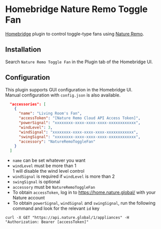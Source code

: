 # Homebridge Nature Remo Toggle Fan
[Homebridge](https://github.com/homebridge/homebridge) plugin to control toggle-type fans using [Nature Remo](https://nature.global/nature-remo/).

## Installation
Search `Nature Remo Toggle Fan` in the Plugin tab of the Homebridge UI.

## Configuration
This plugin supports GUI configuration in the Homebridge UI.  
Manual configuration with `config.json` is also available.
```json:config.json
  "accessories": [
    {
      "name": "Living Room's Fan",
      "accessToken": "[Nature Remo Cloud API Access Token]",
      "powerSignal": "xxxxxxxx-xxxx-xxxx-xxxx-xxxxxxxxxxxx",
      "windLevel": 3,
      "windSignal": "xxxxxxxx-xxxx-xxxx-xxxx-xxxxxxxxxxxx",
      "swingSignal": "xxxxxxxx-xxxx-xxxx-xxxx-xxxxxxxxxxxx",
      "accessory": "NatureRemoToggleFan"
    }
  ]
```
- `name` can be set whatever you want
- `windLevel` must be more than 1  
1 will disable the wind level control
- `windSignal` is required if `windLevel` is more than 2
- `swingSignal` is optional
- `accessory` must be `NatureRemoToggleFan`
- To obtain `accessToken`, log in to https://home.nature.global/ with your Nature account
- To obtain `powerSignal`, `windSignal` and `swingSignal`, run the following command and look for the relevant `id` key  
```
curl -X GET "https://api.nature.global/1/appliances" -H "Authorization: Bearer [accessToken]"
```